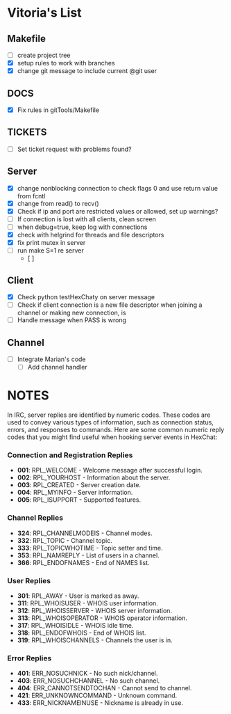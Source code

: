 # Vitoria's List
## Makefile
- [ ] create project tree
- [x] setup rules to work with branches
- [x] change git message to include current @git user

## DOCS
- [x] Fix rules in gitTools/Makefile

## TICKETS
- [ ] Set ticket request with problems found?

## Server

- [x] change nonblocking connection to check flags 0 and use return value from fcntl
- [x] change from read() to recv()
- [x] Check if ip and port are restricted values or allowed, set up warnings?
- [ ] If connection is lost with all clients, clean screen
- [ ] when debug=true, keep log with connections
- [x] check with helgrind for threads and file descriptors
- [x] fix print mutex in server
- [ ] run make S=1 re server
	- [ ] 

## Client
- [x] Check python testHexChaty on server message
- [ ] Check if client connection is a new file descriptor when joining a channel or making new connection, is 
- [ ] Handle message when PASS is wrong

## Channel
- [ ] Integrate Marian's code 
	- [ ] Add channel handler
# NOTES

In IRC, server replies are identified by numeric codes. These codes are used to convey various types of information, such as connection status, errors, and responses to commands. Here are some common numeric reply codes that you might find useful when hooking server events in HexChat:

### Connection and Registration Replies
- **001**: RPL_WELCOME - Welcome message after successful login.
- **002**: RPL_YOURHOST - Information about the server.
- **003**: RPL_CREATED - Server creation date.
- **004**: RPL_MYINFO - Server information.
- **005**: RPL_ISUPPORT - Supported features.

### Channel Replies
- **324**: RPL_CHANNELMODEIS - Channel modes.
- **332**: RPL_TOPIC - Channel topic.
- **333**: RPL_TOPICWHOTIME - Topic setter and time.
- **353**: RPL_NAMREPLY - List of users in a channel.
- **366**: RPL_ENDOFNAMES - End of NAMES list.

### User Replies
- **301**: RPL_AWAY - User is marked as away.
- **311**: RPL_WHOISUSER - WHOIS user information.
- **312**: RPL_WHOISSERVER - WHOIS server information.
- **313**: RPL_WHOISOPERATOR - WHOIS operator information.
- **317**: RPL_WHOISIDLE - WHOIS idle time.
- **318**: RPL_ENDOFWHOIS - End of WHOIS list.
- **319**: RPL_WHOISCHANNELS - Channels the user is in.

### Error Replies
- **401**: ERR_NOSUCHNICK - No such nick/channel.
- **403**: ERR_NOSUCHCHANNEL - No such channel.
- **404**: ERR_CANNOTSENDTOCHAN - Cannot send to channel.
- **421**: ERR_UNKNOWNCOMMAND - Unknown command.
- **433**: ERR_NICKNAMEINUSE - Nickname is already in use.
